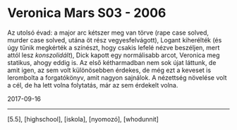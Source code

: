 # Veronica Mars S03 - 2006

Az utolsó évad: a major arc kétszer meg van törve (rape case solved, murder case solved, utána öt rész vegyesfelvágott), Logant kiherélték (és úgy tűnik megkérték a színészt, hogy csakis lefelé nézve beszéljen, mert attól lesz _konszolidált_), Dick kapott egy normálisabb arcot, Veronica meg statikus, ahogy eddig is. Az első kétharmadban nem sok újat láttunk, de amit igen, az sem volt különösebben érdekes, de még ezt a keveset is lerombolta a forgatókönyv, amit nagyon sajnálok. A nézettség növelése volt a cél, de ha lett volna folytatás, már az sem érdekelt volna.

2017-09-16

----

[5.5], [highschool], [iskola], [nyomozó], [whodunnit]

